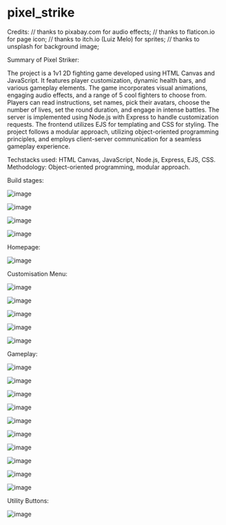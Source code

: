 # pixel_strike

Credits:
// thanks to pixabay.com for audio effects;
// thanks to flaticon.io for page icon;
// thanks to itch.io (Luiz Melo) for sprites;
// thanks to unsplash for background image;

Summary of Pixel Striker:

The project is a 1v1 2D fighting game developed using HTML Canvas and JavaScript. It features player customization, dynamic health bars, and various gameplay elements. The game incorporates visual animations, engaging audio effects, and a range of 5 cool fighters to choose from. Players can read instructions, set names, pick their avatars, choose the number of lives, set the round duration, and engage in intense battles. The server is implemented using Node.js with Express to handle customization requests. The frontend utilizes EJS for templating and CSS for styling. The project follows a modular approach, utilizing object-oriented programming principles, and employs client-server communication for a seamless gameplay experience.

Techstacks used: HTML Canvas, JavaScript, Node.js, Express, EJS, CSS.
Methodology: Object-oriented programming, modular approach. 

Build stages: 

![image](https://github.com/pratikflies/pixel_strike/assets/76919061/9d5d14c1-2abd-427e-87d1-d93d1396c578)

![image](https://github.com/pratikflies/pixel_strike/assets/76919061/3c8c4d66-556c-441b-9abc-b87a9ea25c9a)

![image](https://github.com/pratikflies/pixel_strike/assets/76919061/693e0303-7ace-4009-9429-b9262f036289)

![image](https://github.com/pratikflies/pixel_strike/assets/76919061/c27967d2-13b4-4eff-a88a-198a32474bc8)

Homepage: 

![image](https://github.com/pratikflies/pixel_strike/assets/76919061/0e0166de-c316-4578-bb8a-6fd1066d91b1)

Customisation Menu: 

![image](https://github.com/pratikflies/pixel_strike/assets/76919061/92e5c3f8-594a-426c-a082-c7f5710ed14d)

![image](https://github.com/pratikflies/pixel_strike/assets/76919061/b8ef5740-c4c6-43a5-aee6-8bfee5c51dbe)

![image](https://github.com/pratikflies/pixel_strike/assets/76919061/6d8d8c65-f215-428a-9074-59d2bb8d9f0d)

![image](https://github.com/pratikflies/pixel_strike/assets/76919061/09d299ca-6dc8-4136-bc5b-730edd75d245)

![image](https://github.com/pratikflies/pixel_strike/assets/76919061/e9750eef-c152-4835-9d63-1bda57e8aca0)

Gameplay: 

![image](https://github.com/pratikflies/pixel_strike/assets/76919061/a7bf51a7-dadb-48c6-8c5b-6cafbe8c9c54)

![image](https://github.com/pratikflies/pixel_strike/assets/76919061/b0c1d6e0-c0cc-411b-b532-7d8d32b10d65)

![image](https://github.com/pratikflies/pixel_strike/assets/76919061/99d4b311-3e83-46aa-99bd-529aea87b94b)

![image](https://github.com/pratikflies/pixel_strike/assets/76919061/43a43cc5-1f96-4a2d-a228-57147acedbdd)

![image](https://github.com/pratikflies/pixel_strike/assets/76919061/4d6f77bb-5935-423e-b32c-ba967390f64e)

![image](https://github.com/pratikflies/pixel_strike/assets/76919061/998cae2d-5e0e-4eb0-8f94-6400e8db7ea1)

![image](https://github.com/pratikflies/pixel_strike/assets/76919061/413e2010-e0e7-4b74-a582-a46c31a0d915)

![image](https://github.com/pratikflies/pixel_strike/assets/76919061/76901455-f50c-4c48-87d6-c635c706e0cc)

![image](https://github.com/pratikflies/pixel_strike/assets/76919061/9b1b5082-9301-4dfe-9aae-eb010694ca3f)

![image](https://github.com/pratikflies/pixel_strike/assets/76919061/df1952e8-799d-4bc6-b0f2-1cc45888a034)

Utility Buttons: 

![image](https://github.com/pratikflies/pixel_strike/assets/76919061/ac722f93-0328-4c82-bc65-dc8b356c08aa)
